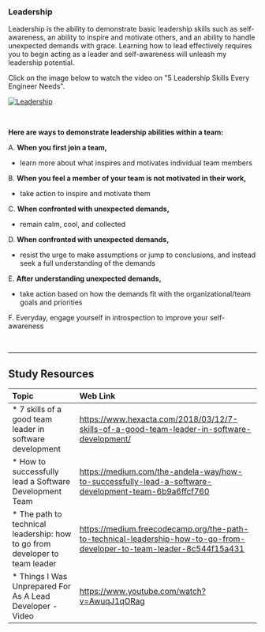 ### **Leadership**
Leadership is the ability to demonstrate basic leadership skills such as self-awareness, an ability to inspire and motivate others, and an ability to handle unexpected demands with grace.
Learning how to lead effectively requires you to begin acting as a leader and self-awareness will unleash my leadership potential.


Click on the image below to watch the video on "5 Leadership Skills Every Engineer Needs".

[![Leadership](http://img.youtube.com/vi/dctCHFXXoBo/0.jpg)](http://www.youtube.com/watch?v=dctCHFXXoBo "Leadership")


<br />

**Here are ways to demonstrate leadership abilities within a team:**

A. **When you first join a team,**
- learn more about what inspires and motivates individual team members

B. **When you feel a member of your team is not motivated in their work,**
- take action to inspire and motivate them

C. **When confronted with unexpected demands,**
- remain calm, cool, and collected

D. **When confronted with unexpected demands,**
- resist the urge to make assumptions or jump to conclusions, and instead seek a full understanding of the demands

E. **After understanding unexpected demands,**
- take action based on how the demands fit with the organizational/team goals and priorities

F. Everyday, engage yourself in introspection to improve your self-awareness


<br />

-------

Study Resources
----------------


| Topic   |  Web Link      |
|:---------|:----------|
| * 7 skills of a good team leader in software development|https://www.hexacta.com/2018/03/12/7-skills-of-a-good-team-leader-in-software-development/|
| * How to successfully lead a Software Development Team|https://medium.com/the-andela-way/how-to-successfully-lead-a-software-development-team-6b9a6ffcf760|
| * The path to technical leadership: how to go from developer to team leader|https://medium.freecodecamp.org/the-path-to-technical-leadership-how-to-go-from-developer-to-team-leader-8c544f15a431|
| * Things I Was Unprepared For As A Lead Developer - Video|https://www.youtube.com/watch?v=AwuqJ1qORag|

